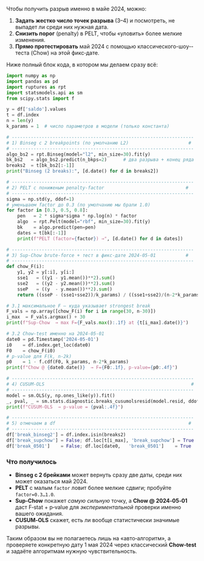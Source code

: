 Чтобы получить разрыв именно в майе 2024, можно:

1. **Задать жестко число точек разрыва** (3–4) и посмотреть, не выпадет ли среди них нужная дата.  
2. **Снизить порог** (penalty) в PELT, чтобы «уловить» более мелкие изменения.  
3. **Прямо протестировать** май 2024 с помощью классического-шоу-­теста (Chow) на этой фикс‑дате.

Ниже полный блок кода, в котором мы делаем сразу всё:

```python
import numpy as np
import pandas as pd
import ruptures as rpt
import statsmodels.api as sm
from scipy.stats import f

y = df['saldo'].values
t = df.index
n = len(y)
k_params = 1  # число параметров в модели (только константа)

# -------------------------------------------------------------------
# 1) Binseg с 2 breakpoints (по умолчанию L2)                      #
# -------------------------------------------------------------------
algo_bs2 = rpt.Binseg(model="l2", min_size=30).fit(y)
bk_bs2   = algo_bs2.predict(n_bkps=2)      # два разрыва + конец ряда
breaks2  = t[bk_bs2[:-1]]
print("Binseg (2 breaks):", [d.date() for d in breaks2])

# -------------------------------------------------------------------
# 2) PELT с пониженым penalty-factor                              #
# -------------------------------------------------------------------
sigma = np.std(y, ddof=1)
# уменьшаем factor до 0.3 (по умолчанию мы брали 1.0)
for factor in [0.3, 0.5, 0.8]:
    pen   = 2 * sigma*sigma * np.log(n) * factor
    algo  = rpt.Pelt(model="rbf", min_size=30).fit(y)
    bk    = algo.predict(pen=pen)
    dates = t[bk[:-1]]
    print(f"PELT (factor={factor}) →", [d.date() for d in dates])

# -------------------------------------------------------------------
# 3) Sup‑Chow brute‑force + тест в фикс‑дате 2024‑05‑01           #
# -------------------------------------------------------------------
def chow_F(i):
    y1, y2 = y[:i], y[i:]
    sse1   = ((y1 - y1.mean())**2).sum()
    sse2   = ((y2 - y2.mean())**2).sum()
    sseP   = ((y  - y.mean())**2).sum()
    return ((sseP - (sse1+sse2))/k_params) / ((sse1+sse2)/(n-2*k_params))

# 3.1 максимальное F — куда указывает strongest break
F_vals = np.array([chow_F(i) for i in range(30, n-30)])
i_max  = F_vals.argmax() + 30
print(f"Sup‑Chow  → max F={F_vals.max():.1f} at {t[i_max].date()}")

# 3.2 Chow‑test именно на 2024‑05‑01
date0 = pd.Timestamp('2024-05-01')
i0    = df.index.get_loc(date0)
F0    = chow_F(i0)
# p‑value для F(k, n-2k)
p0    = 1 - f.cdf(F0, k_params, n-2*k_params)
print(f"Chow @ {date0.date()}  → F={F0:.1f}, p‑value={p0:.4f}")

# -------------------------------------------------------------------
# 4) CUSUM‑OLS                                                      #
# -------------------------------------------------------------------
model = sm.OLS(y, np.ones_like(y)).fit()
_, pval, _ = sm.stats.diagnostic.breaks_cusumolsresid(model.resid, ddof=0)
print(f"CUSUM‑OLS  → p‑value = {pval:.4f}")

# -------------------------------------------------------------------
# 5) отмечаем в df                                                 #
# -------------------------------------------------------------------
df['break_binseg2'] = df.index.isin(breaks2)
df['break_supchow'] = False; df.loc[t[i_max], 'break_supchow'] = True
df['break_0501']    = False; df.loc[date0,   'break_0501']    = True
```

### Что получилось

- **Binseg с 2 брейками** может вернуть сразу две даты, среди них может оказаться май 2024.  
- **PELT** с малым `factor` ловит более мелкие сдвиги; пробуйте `factor=0.3…1.0`.  
- **Sup‑Chow** покажет _самую сильную_ точку, а **Chow @ 2024‑05‑01** даст F‑stat + p‑value для _экспериментальной_ проверки именно вашего ожидания.  
- **CUSUM‑OLS** скажет, есть ли вообще статистически значимые разрывы.

Таким образом вы не полагаетесь лишь на «авто‑алгоритм», а проверяете конкретную дату 1 мая 2024 через классический **Chow‑test** и задаёте алгоритмам нужную чувствительность.
